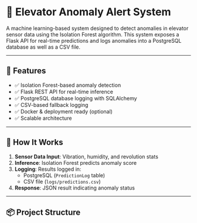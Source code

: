 # 🚨 Elevator Anomaly Alert System

A machine learning-based system designed to detect anomalies in elevator sensor data using the Isolation Forest algorithm. This system exposes a Flask API for real-time predictions and logs anomalies into a PostgreSQL database as well as a CSV file.

---

## 🔧 Features

- ✅ Isolation Forest-based anomaly detection
- ✅ Flask REST API for real-time inference
- ✅ PostgreSQL database logging with SQLAlchemy
- ✅ CSV-based fallback logging
- ✅ Docker & deployment ready (optional)
- ✅ Scalable architecture

---

## 🧠 How It Works

1. **Sensor Data Input**: Vibration, humidity, and revolution stats
2. **Inference**: Isolation Forest predicts anomaly score
3. **Logging**: Results logged in:
   - PostgreSQL (`PredictionLog` table)
   - CSV file (`logs/predictions.csv`)
4. **Response**: JSON result indicating anomaly status

---

## 📦 Project Structure


